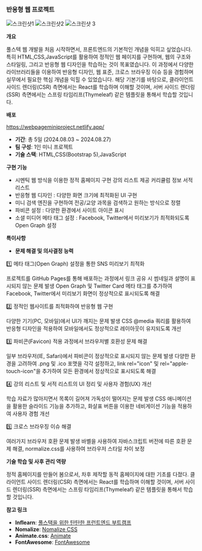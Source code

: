### 반응형 웹 프로젝트 

![스크린샷1](https://github.com/user-attachments/assets/3e82e29c-d41f-450d-bae4-634edef8ef82)
![스크린샷2](https://github.com/user-attachments/assets/c0216b85-cbd6-44e3-a5b2-46170e56449b)
![스크린샷 3](https://github.com/user-attachments/assets/9c61aa6d-2b2c-44cc-b793-7d8a59de61cf)


**개요**

풀스텍 웹 개발을 처음 시작하면서, 프론트엔드의 기본적인 개념을 익히고 싶었습니다. 특히 HTML,CSS,JavaScript를 활용하여 정적인 웹 페이지를 구현하며, 웹의 구조와 스타일링, 그리고 반응형 웹 디자인을 학습하는 것이 목표였습니다. 
이 과정에서 다양한 라이브러리들을 이용하여 반응형 디자인, 웹 표준, 크로스 브라우징 이슈 등을 경험하며 실무에서 필요한 핵심 개념을 익힐 수 있었습니다. 
 해당 기본기를 바탕으로, 클라이언트 사이드 렌더링(CSR) 측면에서는 React를 학습하며 이해할 것이며, 서버 사이드 렌더링(SSR) 측면에서는 스프링 타임리프(Thymeleaf) 같은 템플릿을 통해서 학습할 것입니다. 
 

**배포**

https://webpageminiproject.netlify.app/


- **기간**: 총 5일  (2024.08.03 ~ 2024.08.27)
- **팀 구성**: 1인 미니 프로젝트 
- **기술 스택**: HTML,CSS(Bootstrap 5),JavaScript 

**구현 기능**

- 시멘틱 웹 방식을 이용한 정적 홈페이지 구현
  강의 리스트 제공
  커리큘럼 정보
  서적 리스트 
- 반응형 웹 디자인 : 다양한 화면 크기에 최적화된 UI 구현 
- 미니 검색 엔진을 구현하여 전공/교양 과목을 검색하고 원하는 방식으로 정렬
- 파비콘 설정 : 다양한 환경에서 사이트 아이콘 표시 
- 소셜 미디어 메타 태그 설정 : Facebook, Twitter에서 미리보기가 최적화되도록 Open Graph 설정 


**특이사항**


- **문제 해결 및 의사결정 능력**

1️⃣ 메타 태그(Open Graph) 설정을 통한 SNS 미리보기 최적화

프로젝트를 GitHub Pages를 통해 배포하는 과정에서 링크 공유 시 썸네일과 설명이 표시되지 않는 문제 발생
Open Graph 및 Twitter Card 메타 태그를 추가하여 Facebook, Twitter에서 미리보기 화면이 정상적으로 표시되도록 해결  

2️⃣ 정적인 웹사이트를 최적화하여 반응형 웹 구현

다양한 기기(PC, 모바일)에서 UI가 깨지는 문제 발생
CSS @media 쿼리를 활용하여 반응형 디자인을 적용하여 모바일에서도 정상적으로 레이아웃이 유지되도록 개선

3️⃣ 파비콘(Favicon) 적용 과정에서 브라우저별 호환성 문제 해결

일부 브라우저(IE, Safari)에서 파비콘이 정상적으로 표시되지 않는 문제 발생
다양한 환경을 고려하여 .png 및 .ico 포맷을 각각 설정하고, link rel="icon" 및 rel="apple-touch-icon"을 추가하여 모든 환경에서 정상적으로 표시되도록 해결

4️⃣ 강의 리스트 및 서적 리스트의 UI 정리 및 사용자 경험(UX) 개선

학습 자료가 많아지면서 목록이 길어져 가독성이 떨어지는 문제 발생
CSS 애니메이션을 활용한 슬라이드 기능을 추가하고, 화살표 버튼을 이용한 네비게이션 기능을 적용하여 사용자 경험 개선

5️⃣ 크로스 브라우징 이슈 해결 

여러가지 브라우저 호환 문제 발생
바벨을 사용하여 자바스크립트 버전에 따른 호환 문제 해결, normalize.css를 사용하여 브라우저 스타일 차이 보정 
 
    
 **기술 학습 및 사후 관리 역량**

 정적 홈페이지를 만들어 봄으로서, 차후 제작할 동적 홈페이지에 대한 기초를 다졌다.
 클라이언트 사이드 렌더링(CSR) 측면에서는 React를 학습하며 이해할 것이며, 서버 사이드 렌더링(SSR) 측면에서는 스프링 타임리프(Thymeleaf) 같은 템플릿을 통해서 학습할 것입니다. 
 
    
    

**참고 링크**
- **Inflearn**: [풀스택을 위한 탄탄한 프런트엔드 부트캠프](https://www.inflearn.com/course/%EA%B0%95%EC%9D%98%ED%8F%89%EA%B0%80-%EC%82%AC%EC%9D%B4%ED%8A%B8-jsp/dashboard)
- **Nomalize**: [Nomalize CSS](https://necolas.github.io/normalize.css/)
- **Animate.css**: [Animate](https://animate.style/)
- **FontAwesome**: [FontAwesome](https://fontawesome.com/)

